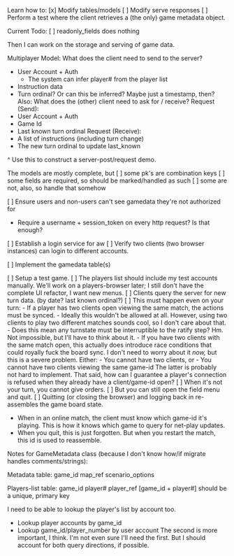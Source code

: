 
Learn how to:
[x] Modify tables/models
[ ] Modify serve responses
[ ] Perform a test where the client retrieves a (the only) game metadata object.


Current Todo:
[ ] readonly_fields does nothing


Then I can work on the storage and serving of game data.

Multiplayer Model: What does the client need to send to the server?
- User Account + Auth
  - The system can infer player# from the player list
- Instruction data
- Turn ordinal? Or can this be inferred? Maybe just a timestamp, then?
Also: What does the (other) client need to ask for / receive?
Request (Send):
- User Account + Auth
- Game Id
- Last known turn ordinal
Request (Receive):
- A list of instructions (including turn change)
- The new turn ordinal to update last_known

^ Use this to construct a server-post/request demo.


The models are mostly complete, but
[ ] some pk's are combination keys
[ ] some fields are required, so should be marked/handled as such
  [ ] some are not, also, so handle that somehow


[ ] Ensure users and non-users can't see gamedata they're not authorized for
  - Require a username + session_token on every http request? Is that enough?

[ ] Establish a login service for aw
  [ ] Verify two clients (two browser instances) can login to different accounts.

[ ] Implement the gamedata table(s)

[ ] Setup a test game.
  [ ] The players list should include my test accounts manually. We'll work on a players-browser later; I still don't have the complete UI refactor, I want new menus.
  [ ] Clients query the server for new turn data. (by date? last known ordinal?)
    [ ] This must happen even on your turn:
      - If a player has two clients open viewing the same match, the actions must be synced.
        - Ideally this wouldn't be allowed at all. However, using two clients to play two different matches sounds cool, so I don't care about that.
      - Does this mean any turnstate must be interruptible to the ratify step? Hm. Not impossible, but I'll have to think about it.
      - If you have two clients with the same match open, this actually does introduce race conditions that could royally fuck the board sync. I don't need to worry about it *now,* but this is a severe problem. Either:
        - You cannot have two clients, or
        - You cannot have two clients viewing the same game-id
      The latter is probably not hard to implement. That said, how can I guarantee a player's connection is refused when they already have a client/game-id open?
  [ ] When it's not your turn, you cannot give orders.
    [ ] But you can still open the field menu and quit.
  [ ] Quitting (or closing the browser) and logging back in re-assembles the game board state.



- When in an online match, the client must know which game-id it's playing. This is how it knows which game to query for net-play updates.
- When you quit, this is just forgotten. But when you restart the match, this id is used to reassemble.



Notes for GameMetadata class (because I don't know how/if migrate handles comments/strings):

Metadata table:
game_id map_ref scenario_options

Players-list table:
game_id player# player_ref
  [game_id + player#] should be a unique, primary key

I need to be able to lookup the player's list by account too.
  - Lookup player accounts by game_id
  - Lookup game_id/player_number by user account
The second is more important, I think. I'm not even sure I'll need the first.
But I should account for both query directions, if possible.